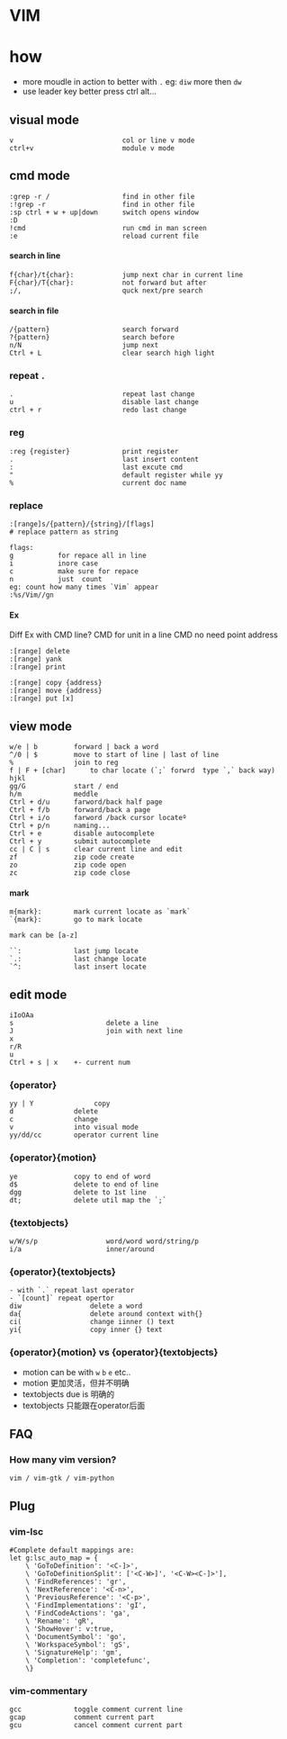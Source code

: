 # VIM

# how
- more moudle in action to better with `.` eg: `diw` more then `dw`
- use leader key better press  ctrl  alt...

## visual mode
```
v                           col or line v mode
ctrl+v                      module v mode
```

## cmd mode
```
:grep -r /                  find in other file
:!grep -r                   find in other file 
:sp	ctrl + w + up|down      switch opens window
:D
!cmd                        run cmd in man screen
:e                          reload current file
```

#### search in line
```
f{char}/t{char}:            jump next char in current line
F{char}/T{char}:            not forward but after 
;/,                         quck next/pre search 
```

#### search in file
```
/{pattern}                  search forward
?{pattern}                  search before
n/N                         jump next
Ctrl + L                    clear search high light
```

### repeat `.`

```
.                           repeat last change
u                           disable last change
ctrl + r                    redo last change
```

### reg
```
:reg {register}             print register
.                           last insert content
:                           last excute cmd
"                           default register while yy 
%                           current doc name

```
### replace
```
:[range]s/{pattern}/{string}/[flags]
# replace pattern as string

flags:
g           for repace all in line
i           inore case
c           make sure for repace
n           just  count
eg: count how many times `Vim` appear
:%s/Vim//gn
```
#### Ex
Diff Ex with CMD line?
CMD for unit in a line
CMD no need point address
```
:[range] delete
:[range] yank
:[range] print

:[range] copy {address}
:[range] move {address}
:[range] put [x]
```

## view mode
```
w/e | b         forward | back a word
^/0 | $         move to start of line | last of line
%               join to reg
f | F + [char]      to char locate (`;` forwrd  type `,` back way)
hjkl											   
gg/G            start / end
h/m             meddle
Ctrl + d/u      farword/back half page
Ctrl + f/b      forward/back a page
Ctrl + i/o      farword /back cursor locateº
Ctrl + p/n      naming...
Ctrl + e        disable autocomplete
Ctrl + y        submit autocomplete
cc | C | s      clear current line and edit
zf              zip code create
zo              zip code open
zc              zip code close
```
#### mark 
```
m{mark}:        mark current locate as `mark`
`{mark}:        go to mark locate

mark can be [a-z]

``:             last jump locate
`.:             last change locate
`^:             last insert locate
```


## edit mode
```
iIoOAa
s                       delete a line
J                       join with next line
x
r/R
u
Ctrl + s | x    +- current num 
```

### {operator}
```
yy | Y               copy
d               delete
c               change
v               into visual mode
yy/dd/cc        operator current line 
```

### {operator}{motion}
```
ye              copy to end of word 
d$              delete to end of line
dgg             delete to 1st line
dt;             delete util map the `;`
```

### {textobjects}
```
w/W/s/p                 word/word word/string/p
i/a                     inner/around
```

### {operator}{textobjects} 
```
- with `.` repeat last operator
- `[count]` repeat opertor
diw                 delete a word
da{                 delete around context with{}
ci(                 change iinner () text
yi{                 copy inner {} text 
```

### {operator}{motion} vs {operator}{textobjects}
- motion can be with `w` `b` `e` etc..
- motion 更加灵活，但并不明确
- textobjects due is 明确的
- textobjects  只能跟在operator后面

## FAQ
### How many vim version?
```
vim / vim-gtk / vim-python
```

## Plug 

### vim-lsc 
```
#Complete default mappings are:
let g:lsc_auto_map = {
    \ 'GoToDefinition': '<C-]>',
    \ 'GoToDefinitionSplit': ['<C-W>]', '<C-W><C-]>'],
    \ 'FindReferences': 'gr',
    \ 'NextReference': '<C-n>',
    \ 'PreviousReference': '<C-p>',
    \ 'FindImplementations': 'gI',
    \ 'FindCodeActions': 'ga',
    \ 'Rename': 'gR',
    \ 'ShowHover': v:true,
    \ 'DocumentSymbol': 'go',
    \ 'WorkspaceSymbol': 'gS',
    \ 'SignatureHelp': 'gm',
    \ 'Completion': 'completefunc',
    \}
```

### vim-commentary
```
gcc             toggle comment current line
gcap            comment current part
gcu             cancel comment current part
```
